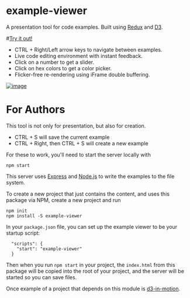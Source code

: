 # example-viewer
A presentation tool for code examples. Built using [Redux](http://redux.js.org/) and [D3](https://d3js.org/).

#[Try it out!](https://curran.github.io/example-viewer/#1/1/3)

 * CTRL + Right/Left arrow keys to navigate between examples.
 * Live code editing environment with instant feedback.
 * Click on a number to get a slider.
 * Click on hex colors to get a color picker.
 * Flicker-free re-rendering using iFrame double buffering.

[![image](https://cloud.githubusercontent.com/assets/68416/22593539/0b50839a-ea45-11e6-8c9d-02f209b83a4a.png)](https://curran.github.io/example-viewer/#1/1/3)

# For Authors

This tool is not only for presentation, but also for creation.

 * CTRL + S will save the current example
 * CTRL + Right, then CTRL + S will create a new example

For these to work, you'll need to start the server locally with

```
npm start
```

This server uses [Express](http://expressjs.com/) and [Node.js](https://nodejs.org/en/) to write the examples to the file system.

To create a new project that just contains the content, and uses this package via NPM, create a new project and run

```
npm init
npm install -S example-viewer
```

In your `package.json` file, you can set up the example viewer to be your startup script:

```
  "scripts": {
    "start": "example-viewer"
  }
```

Then when you run `npm start` in your project, the `index.html` from this package will be copied into the root of your project, and the server will be started so you can save files.

Once example of a project that depends on this module is [d3-in-motion](https://github.com/curran/d3-in-motion).
